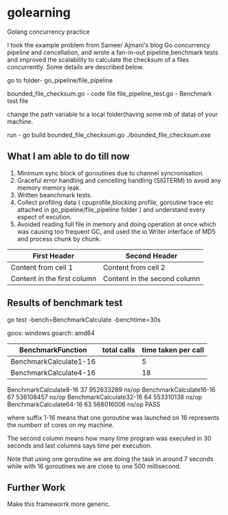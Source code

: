 # golearning

Golang concurrency practice

I took the example problem from Sameer Ajmani's blog Go concurrency pipeline and cencellation, and wrote a fan-in-out pipeline,benchmark tests and  improved the scalability to calculate the checksum of a files concurrently. Some details are described below.

go to  folder- go_pipeline/file_pipeline

bounded_file_checksum.go - code file
file_pipeline_test.go - Benchmark test file 

change the path variable to a local folder(having some mb of data) of your machine.

run -
go build bounded_file_checksum.go
./bounded_file_checksum.exe

What I am able to do till now 
------------------------------------------
1. Minimum sync block of goroutines due to channel syncronisation.
2. Graceful error handling and cencelling handling (SIGTERM) to avoid any memory memory leak.
3. Written beanchmark tests.
4. Collect profiling data ( cpuprofile,blocking profile, goroutine trace etc attached in go_pipeline/file_pipeline folder ) and understand every espect of excution. 
5. Avoided reading full file in memory and doing operation at once which was causing too frequent GC, and used the io.Writer interface of MD5 and process chunk by chunk.


First Header | Second Header
------------ | -------------
Content from cell 1 | Content from cell 2
Content in the first column | Content in the second column

Results of benchmark test
----------------------------------------------------------------
go test -bench=BenchmarkCalculate -benchtime=30s

goos: windows
goarch: amd64

| BenchmarkFunction | total calls | time taken per call |
| ----------------- | ----------- | --------------- |
| BenchmarkCalculate1-16 |            |   5   |     | 7059610060 ns/op |
| BenchmarkCalculate4-16 |             |  18  |     | 1840480306 ns/op |
BenchmarkCalculate8-16                37         952633289 ns/op
BenchmarkCalculate16-16               67         536108457 ns/op
BenchmarkCalculate32-16               64         553310138 ns/op
BenchmarkCalculate64-16               63         568016006 ns/op
PASS

where suffix 1-16 means that one goroutine was launched on 16 represents the numberr of cores on my machine.

The second column means how many time program was executed in 30 seconds and last columns says time per execution.

Note that using one goroutine we are doing the task in around 7 seconds while with 16 goroutines we are close to one 500 millisecond.

Further Work
-------------------------------------------
Make this frameworrk more generic.


